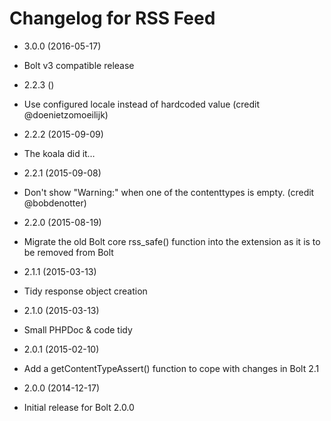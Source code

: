 # Changelog for RSS Feed

* 3.0.0 (2016-05-17)
 * Bolt v3 compatible release

* 2.2.3 ()
 * Use configured locale instead of hardcoded value (credit @doenietzomoeilijk)

* 2.2.2 (2015-09-09)
 * The koala did it…

* 2.2.1 (2015-09-08)
 * Don't show "Warning:" when one of the contenttypes is empty. (credit @bobdenotter)

* 2.2.0 (2015-08-19)
 * Migrate the old Bolt core rss_safe() function into the extension as it is to be removed from Bolt

* 2.1.1 (2015-03-13)
 * Tidy response object creation

* 2.1.0 (2015-03-13)
 * Small PHPDoc & code tidy

* 2.0.1 (2015-02-10)

 * Add a getContentTypeAssert() function to cope with changes in Bolt 2.1

* 2.0.0 (2014-12-17)

 * Initial release for Bolt 2.0.0
